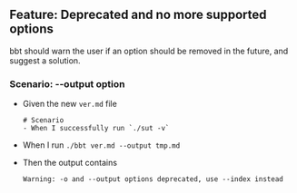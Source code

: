 <!-- omit from toc -->
## Feature: Deprecated and no more supported options

bbt should warn the user if an option should be removed in the future, and suggest a solution.

### Scenario: --output option
- Given the new `ver.md` file
  ~~~
  # Scenario
  - When I successfully run `./sut -v`
  ~~~

- When I run `./bbt ver.md --output tmp.md` 

- Then the output contains 
  ~~~
  Warning: -o and --output options deprecated, use --index instead
  ~~~


